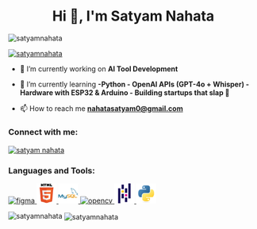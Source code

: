 <h1 align="center">Hi 👋, I'm Satyam Nahata</h1>
<p align="left"> <img src="https://komarev.com/ghpvc/?username=satyamnahata&label=Profile%20views&color=0e75b6&style=flat" alt="satyamnahata" /> </p>

<p align="left"> <a href="https://github.com/ryo-ma/github-profile-trophy"><img src="https://github-profile-trophy.vercel.app/?username=satyamnahata" alt="satyamnahata" /></a> </p>

- 🔭 I’m currently working on **AI Tool Development**

- 🌱 I’m currently learning **-Python - OpenAI APIs (GPT-4o + Whisper) - Hardware with ESP32 & Arduino - Building startups that slap 😤**

- 📫 How to reach me **nahatasatyam0@gmail.com**

<h3 align="left">Connect with me:</h3>
<p align="left">
<a href="https://linkedin.com/in/satyam nahata" target="blank"><img align="center" src="https://raw.githubusercontent.com/rahuldkjain/github-profile-readme-generator/master/src/images/icons/Social/linked-in-alt.svg" alt="satyam nahata" height="30" width="40" /></a>
</p>

<h3 align="left">Languages and Tools:</h3>
<p align="left"> <a href="https://www.figma.com/" target="_blank" rel="noreferrer"> <img src="https://www.vectorlogo.zone/logos/figma/figma-icon.svg" alt="figma" width="40" height="40"/> </a> <a href="https://www.w3.org/html/" target="_blank" rel="noreferrer"> <img src="https://raw.githubusercontent.com/devicons/devicon/master/icons/html5/html5-original-wordmark.svg" alt="html5" width="40" height="40"/> </a> <a href="https://www.mysql.com/" target="_blank" rel="noreferrer"> <img src="https://raw.githubusercontent.com/devicons/devicon/master/icons/mysql/mysql-original-wordmark.svg" alt="mysql" width="40" height="40"/> </a> <a href="https://opencv.org/" target="_blank" rel="noreferrer"> <img src="https://www.vectorlogo.zone/logos/opencv/opencv-icon.svg" alt="opencv" width="40" height="40"/> </a> <a href="https://pandas.pydata.org/" target="_blank" rel="noreferrer"> <img src="https://raw.githubusercontent.com/devicons/devicon/2ae2a900d2f041da66e950e4d48052658d850630/icons/pandas/pandas-original.svg" alt="pandas" width="40" height="40"/> </a> <a href="https://www.python.org" target="_blank" rel="noreferrer"> <img src="https://raw.githubusercontent.com/devicons/devicon/master/icons/python/python-original.svg" alt="python" width="40" height="40"/> </a> </p>

<p><img align="left" src="https://github-readme-stats.vercel.app/api/top-langs?username=satyamnahata&show_icons=true&locale=en&layout=compact" alt="satyamnahata" /></p>

<p>&nbsp;<img align="center" src="https://github-readme-stats.vercel.app/api?username=satyamnahata&show_icons=true&locale=en" alt="satyamnahata" /></p>
